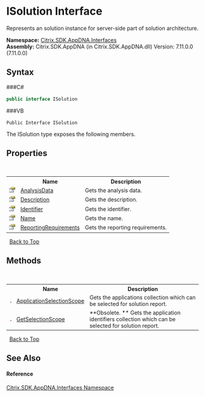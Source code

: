 # ISolution Interface
 

Represents an solution instance for server-side part of solution architecture.

**Namespace:**&nbsp;<a href="N_Citrix_SDK_AppDNA_Interfaces">Citrix.SDK.AppDNA.Interfaces</a><br />**Assembly:**&nbsp;Citrix.SDK.AppDNA (in Citrix.SDK.AppDNA.dll) Version: 7.11.0.0 (7.11.0.0)

## Syntax

###C#
```csharp
public interface ISolution
```

###VB
```vbnet
Public Interface ISolution
```

The ISolution type exposes the following members.


## Properties
&nbsp;<table><tr><th></th><th>Name</th><th>Description</th></tr><tr><td>![Public property](media/pubproperty.gif "Public property")</td><td><a href="P_Citrix_SDK_AppDNA_Interfaces_ISolution_AnalysisData">AnalysisData</a></td><td>
Gets the analysis data.</td></tr><tr><td>![Public property](media/pubproperty.gif "Public property")</td><td><a href="P_Citrix_SDK_AppDNA_Interfaces_ISolution_Description">Description</a></td><td>
Gets the description.</td></tr><tr><td>![Public property](media/pubproperty.gif "Public property")</td><td><a href="P_Citrix_SDK_AppDNA_Interfaces_ISolution_Identifier">Identifier</a></td><td>
Gets the identifier.</td></tr><tr><td>![Public property](media/pubproperty.gif "Public property")</td><td><a href="P_Citrix_SDK_AppDNA_Interfaces_ISolution_Name">Name</a></td><td>
Gets the name.</td></tr><tr><td>![Public property](media/pubproperty.gif "Public property")</td><td><a href="P_Citrix_SDK_AppDNA_Interfaces_ISolution_ReportingRequirements">ReportingRequirements</a></td><td>
Gets the reporting requirements.</td></tr></table>&nbsp;
<a href="#isolution-interface">Back to Top</a>

## Methods
&nbsp;<table><tr><th></th><th>Name</th><th>Description</th></tr><tr><td>![Public method](media/pubmethod.gif "Public method")</td><td><a href="M_Citrix_SDK_AppDNA_Interfaces_ISolution_ApplicationSelectionScope">ApplicationSelectionScope</a></td><td>
Gets the applications collection which can be selected for solution report.</td></tr><tr><td>![Public method](media/pubmethod.gif "Public method")</td><td><a href="M_Citrix_SDK_AppDNA_Interfaces_ISolution_GetSelectionScope">GetSelectionScope</a></td><td> **Obsolete. **
Gets the application identifiers collection which can be selected for solution report.</td></tr></table>&nbsp;
<a href="#isolution-interface">Back to Top</a>

## See Also


#### Reference
<a href="N_Citrix_SDK_AppDNA_Interfaces">Citrix.SDK.AppDNA.Interfaces Namespace</a><br />
